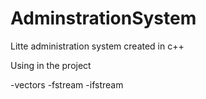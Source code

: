 # AdminstrationSystem
Litte administration system created in c++ 


Using in the project

-vectors
-fstream
-ifstream
